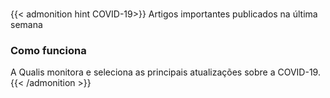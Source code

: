 # 



{{< admonition hint COVID-19>}}
Artigos importantes publicados na última semana

### Como funciona

A Qualis monitora e seleciona as principais atualizações sobre a COVID-19. 
{{< /admonition >}}



